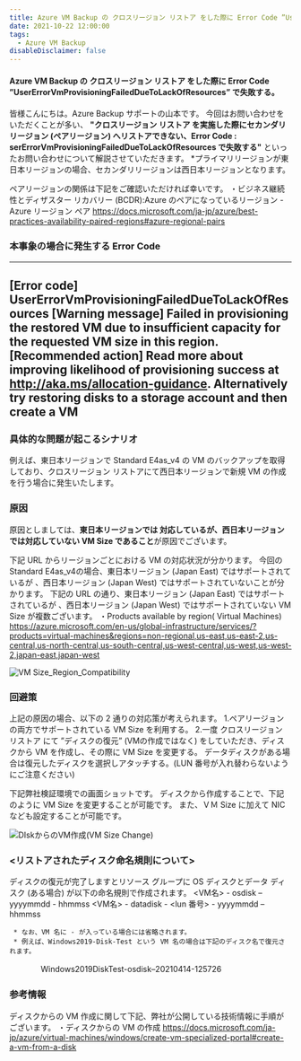 ```yaml
---
title: Azure VM Backup の クロスリージョン リストア をした際に Error Code ”UserErrorVmProvisioningFailedDueToLackOfResources” で失敗する。
date: 2021-10-22 12:00:00
tags:
  - Azure VM Backup
disableDisclaimer: false
---
```


<!-- more -->
####  Azure VM Backup の クロスリージョン リストア をした際に Error Code ”UserErrorVmProvisioningFailedDueToLackOfResources” で失敗する。
皆様こんにちは。Azure Backup サポートの山本です。
今回はお問い合わせをいただくことが多い、 **"クロスリージョン リストア を実施した際にセカンダリ リージョン (ペアリージョン) へリストアできない、Error Code : serErrorVmProvisioningFailedDueToLackOfResources で失敗する"** といったお問い合わせについて解説させていただきます。
*プライマリリージョンが東日本リージョンの場合、セカンダリリージョンは西日本リージョンとなります。

ペアリージョンの関係は下記をご確認いただければ幸いです。
・ビジネス継続性とディザスター リカバリー (BCDR):Azure のペアになっているリージョン - Azure リージョン ペア
https://docs.microsoft.com/ja-jp/azure/best-practices-availability-paired-regions#azure-regional-pairs


### 本事象の場合に発生する Error Code 

-----------------------------------------------------------
**[Error code]**
UserErrorVmProvisioningFailedDueToLackOfResources
**[Warning message]**
Failed in provisioning the restored VM due to insufficient capacity for the requested VM size in this region.
**[Recommended action]**
Read more about improving likelihood of provisioning success at http://aka.ms/allocation-guidance. Alternatively try restoring disks to a storage account and then create a VM
-----------------------------------------------------------

### 具体的な問題が起こるシナリオ
例えば、東日本リージョンで Standard E4as_v4 の VM のバックアップを取得しており、クロスリージョン リストアにて西日本リージョンで新規 VM の作成を行う場合に発生いたします。

### 原因
原因としましては、**東日本リージョンでは 対応しているが、西日本リージョンでは対応していない VM Size であること**が原因でございます。 

下記 URL からリージョンごとにおける VM の対応状況が分かります。
今回の Standard E4as_v4の場合、東日本リージョン (Japan East) ではサポートされているが 、西日本リージョン (Japan West) ではサポートされていないことが分かります。
下記の URL の通り、東日本リージョン (Japan East) ではサポートされているが 、西日本リージョン (Japan West) ではサポートされていない VM Size が複数ございます。
・Products available by region( Virtual Machines)
https://azure.microsoft.com/en-us/global-infrastructure/services/?products=virtual-machines&regions=non-regional,us-east,us-east-2,us-central,us-north-central,us-south-central,us-west-central,us-west,us-west-2,japan-east,japan-west
 
![VM Size_Region_Compatibility](https://user-images.githubusercontent.com/71251920/138295057-8819eb23-3029-403d-9d87-f764ce7b026c.jpg)




### 回避策
上記の原因の場合、以下の 2 通りの対応策が考えられます。
1.ペアリージョンの両方でサポートされている VM Size を利用する。
2.一度 クロスリージョン リストア にて ”ディスクの復元” (VMの作成ではなく) をしていただき、ディスクから VM を作成し、その際に VM Size を変更する。
データディスクがある場合は復元したディスクを選択しアタッチする。(LUN 番号が入れ替わらないようにご注意ください)

下記弊社検証環境での画面ショットです。
ディスクから作成することで、下記のように VM Size を変更することが可能です。
また、ＶＭ Size に加えて NIC なども設定することが可能です。

![DIskからのVM作成(VM Size Change)](https://user-images.githubusercontent.com/71251920/138295033-694d40b5-8e4e-4366-8f01-b91db652a38e.png)

 
### <リストアされたディスク命名規則について>
 ディスクの復元が完了しますとリソース グループに OS ディスクとデータ ディスク (ある場合) が以下の命名規則で作成されます。
      <VM名> - osdisk – yyyymmdd - hhmmss
      <VM名> - datadisk - <lun 番号> - yyyymmdd – hhmmss

     * なお、VM 名に - が入っている場合には省略されます。
     * 例えば、Windows2019-Disk-Test という VM 名の場合は下記のディスク名で復元されます。 　　　　
　　　　Windows2019DiskTest-osdisk–20210414-125726

### 参考情報
ディスクからの VM 作成に関して下記、弊社が公開している技術情報に手順がございます。
・ディスクからの VM の作成
https://docs.microsoft.com/ja-jp/azure/virtual-machines/windows/create-vm-specialized-portal#create-a-vm-from-a-disk

